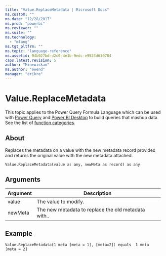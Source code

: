 ```yaml
---
title: "Value.ReplaceMetadata | Microsoft Docs"
ms.custom: ""
ms.date: "12/28/2017"
ms.prod: "powerbi"
ms.reviewer: ""
ms.suite: ""
ms.technology: 
  - "mlang"
ms.tgt_pltfrm: ""
ms.topic: "language-reference"
ms.assetid: 94b027bd-d2c0-4e1b-9edc-e9523d630784
caps.latest.revision: 5
author: "Minewiskan"
ms.author: "owend"
manager: "erikre"
---
```

# Value.ReplaceMetadata
This topic applies to the Power Query Formula Language which can be used with [Power Query](https://support.office.com/article/Introduction-to-Microsoft-Power-Query-for-Excel-6E92E2F4-2079-4E1F-BAD5-89F6269CD605) and [Power BI Desktop](http://go.microsoft.com/fwlink/p/?LinkId=618607) to build queries that mashup data. See the list of [function categories](https://msdn.microsoft.com/en-us/library/mt211003.aspx).  
  
## About  
Replaces the metadata on a value with the new metadata record provided and returns the original value with the new metadata attached.  
  
```  
Value.ReplaceMetadata(value as any, newMeta as record) as any  
```  
  
## Arguments  
  
|Argument|Description|  
|------------|---------------|  
|value|The value to modify.|  
|newMeta|The new metadata to replace the old metadata with..|  
  
## Example  
  
```  
Value.ReplaceMetadata(1 meta [meta = 1], [meta=2]) equals  1 meta [meta = 2]  
```  
